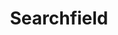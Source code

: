 ---
layout: component.njk
tags: 
    - legacy_components_fr
key: searchfield-legacy_fr
title: Searchfield
parent: legacy_components_fr
image: legacy/overview/searchfield.webp
keywords: 
order: 220
availablelanguages: 
    - de
    - en
---